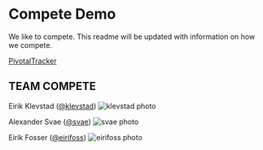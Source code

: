 # Compete Demo

We like to compete. This readme will be updated with information on how we compete.

[PivotalTracker](https://www.pivotaltracker.com/s/projects/1193858)

## TEAM COMPETE

Eirik Klevstad ([@klevstad](https://github.com/klevstad))
![klevstad photo](https://avatars0.githubusercontent.com/u/3766000?v=2&s=120)

Alexander Svae ([@svae](https://github.com/svae))
![svae photo](https://avatars2.githubusercontent.com/u/2511323?v=2&s=120)

Eirik Fosser ([@eirifoss](https://github.com/eirifoss))
![eirifoss photo](https://avatars1.githubusercontent.com/u/3796810?v=2&u=9b1fb69e3decce5e9f13126bba2118aacfeb1d3c&s=140)
